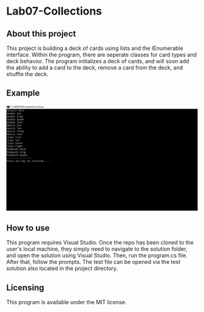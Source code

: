 # Lab07-Collections

## About this project
This project is building a deck of cards using lists and the IEnumerable interface. Within the program, there are seperate classes for card types and deck behavior. The program initializes a deck of cards, and will soon add the ability to add a card to the deck, remove a card from the deck, and shuffle the deck.

## Example
![Deck Screenshot](ScreenShot.png)

## How to use
This program requires Visual Studio. Once the repo has been cloned to the user's local machine, they simply need to navigate to the solution folder, and open the solution using Visual Studio. Then, run the program.cs file. After that, follow the prompts. The test file can be opened via the test solution also located in the project directory.


## Licensing
This program is available under the MIT license.